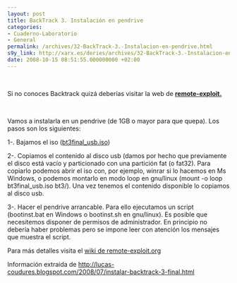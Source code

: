 ```yaml
---
layout: post
title: BackTrack 3. Instalación en pendrive
categories:
- Cuaderno-Laboratorio
- General
permalink: /archives/32-BackTrack-3.-Instalacion-en-pendrive.html
s9y_link: http://xarx.es/deries/archives/32-BackTrack-3.-Instalacion-en-pendrive.html
date: 2008-10-15 08:51:55.000000000 +02:00
---
```

<br />
<p>Si no conoces Backtrack quizá deberías visitar la web de <a href="http://www.remote-exploit.org/backtrack.html" title="Backtrack en remote-exploit.org"><b>remote-exploit.</b></a></p><br />
<p>Vamos a instalarla en un pendrive (de 1GB o mayor para que quepa). Los pasos son los siguientes:</p><p>1-. Bajamos el iso (<a href="http://www.remote-exploit.org/cgi-bin/fileget?version=bt3-usb">bt3final_usb.iso</a>)</p><p>2-. Copiamos el contenido al disco usb (damos por hecho que previamente el disco está vacío y particionado con una partición fat (o fat32). Para copiarlo podemos abrir el iso con, por ejemplo, winrar si lo hacemos en Ms Windows, o podemos montarlo en modo loop en gnu/linux (mount -o loop bt3final_usb.iso bt3/). Una vez tenemos el contenido disponible lo copiamos al disco usb.</p><p>3-. Hacer el pendrive arrancable. Para ello ejecutamos un script (bootinst.bat en Windows o bootinst.sh en gnu/linux). Es posible que necesitemos disponer de permisos de administrador. En principio no debería haber problemas pero se impone leer con atención los mensajes que muestra el script.</p><p>Para más detalles visita el <a href="http://wiki.remote-exploit.org/" title="Wiki de Remote-Exploit.org">wiki de remote-exploit.org</a></p><p>Información extraida de <a href="http://lucas-coudures.blogspot.com/2008/07/instalar-backtrack-3-final.html">http://lucas-coudures.blogspot.com/2008/07/instalar-backtrack-3-final.html</a></p><br />
